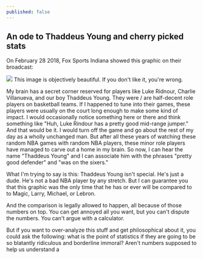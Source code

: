 ```yaml
---
published: false
---
```

## An ode to Thaddeus Young and cherry picked stats

On February 28 2018, Fox Sports Indiana showed this graphic on their broadcast:

![](https://pbs.twimg.com/media/DXKfoLeVoAAp3mD?format=jpg&name=large)
This image is objectively beautiful. If you don't like it, you're wrong.

My brain has a secret corner reserved for players like Luke Ridnour, Charlie Villanueva, and our boy Thaddeus Young. They were / are half-decent role players on basketball teams. If I happened to tune into their games, these players were usually on the court long enough to make some kind of impact. I would occasionally notice something here or there and think something like "Huh, Luke Rindour has a pretty good mid-range jumper." And that would be it. I would turn off the game and go about the rest of my day as a wholly unchanged man. But after all these years of watching these random NBA games with random NBA players, these minor role players have managed to carve out a home in my brain. So now, I can hear the name "Thaddeus Young" and I can associate him with the phrases "pretty good defender" and "was on the sixers."

What I'm trying to say is this: Thaddeus Young isn't special. He's just a dude. He's not a bad NBA player by any stretch. But I can guarantee you that this graphic was the only time that he has or ever will be compared to to Magic, Larry, Michael, or Lebron. 

And the comparison is legally allowed to happen, all because of those numbers on top. You can get annoyed all you want, but you can't dispute the numbers. You can't argue with a calculator.

But if you want to over-analyze this stuff and get philosophical about it, you could ask the following: what is the point of statistics if they are going to be so blatantly ridiculous and borderline immoral? Aren't numbers supposed to help us understand a 
<!--stackedit_data:
eyJoaXN0b3J5IjpbMTUwNjQwNzM4NiwtMTMxMTA4NTE2NSwtMT
czOTk2MTEwNCwtMTI1NzA0MjgsOTUzMzkwODMwLC0yMTIyNjg0
MzA0LDE3MDczNzEzNTYsMTM1ODIyNDk0OSwxMTEwODMwNDk5XX
0=
-->